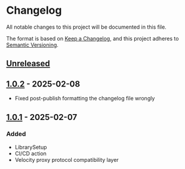 # Changelog

All notable changes to this project will be documented in this file.

The format is based on [Keep a Changelog](https://keepachangelog.com/en/1.1.0/),
and this project adheres to [Semantic Versioning](https://semver.org/spec/v2.0.0.html).

## [Unreleased](https://github.com/Gabwasnt/NeoVelocity/compare/dev...HEAD)

## [1.0.2](https://github.com/Gabwasnt/NeoVelocity/compare/dev...v1.0.2) - 2025-02-08

+ Fixed post-publish formatting the changelog file wrongly 

## [1.0.1](https://github.com/Gabwasnt/NeoVelocity/compare/dev...v1.0.1) - 2025-02-07

### Added

+ LibrarySetup
+ CI/CD action
+ Velocity proxy protocol compatibility layer
